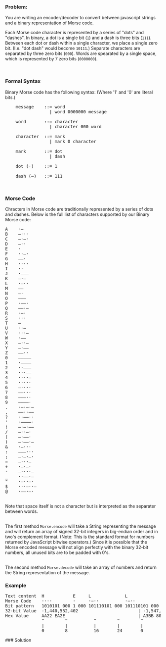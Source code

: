 ### Problem:
<p>You are writing an encoder/decoder to convert between javascript strings and a binary representation of Morse code.</p>
<p>Each Morse code character is represented by a series of &quot;dots&quot; and &quot;dashes&quot;. In binary, a dot is a single bit (<code>1</code>) and a dash is three bits (<code>111</code>). Between each dot or dash within a single character, we place a single zero bit. (I.e. &quot;dot dash&quot; would become <code>10111</code>.) Separate characters are separated by three zero bits (<code>000</code>). Words are spearated by a single space, which is represented by 7 zero bits (<code>0000000</code>).</p>
<br>
<h3>Formal Syntax</h3>
Binary Morse code has the following syntax: (Where &apos;1&apos; and &apos;0&apos; are literal bits.)

<pre>    message    ::= word
                 | word 0000000 message

    word       ::= character
                 | character 000 word

    character  ::= mark
                 | mark 0 character

    mark       ::= dot
                 | dash

    dot (&#xB7;)    ::= 1

    dash (&#x2013;)   ::= 111
</pre>

<br>
<h3>Morse Code</h3>
Chracters in Morse code are traditionally represented by a series of dots and dashes. Below is the full list of characters supported by our Binary Morse code:
<pre>A    &#xB7;&#x2013;
B    &#x2013;&#xB7;&#xB7;&#xB7;
C    &#x2013;&#xB7;&#x2013;&#xB7;
D    &#x2013;&#xB7;&#xB7;
E    &#xB7;
F    &#xB7;&#xB7;&#x2013;&#xB7;
G    &#x2013;&#x2013;&#xB7;
H    &#xB7;&#xB7;&#xB7;&#xB7;
I    &#xB7;&#xB7;
J    &#xB7;&#x2013;&#x2013;&#x2013;
K    &#x2013;&#xB7;&#x2013;
L    &#xB7;&#x2013;&#xB7;&#xB7;
M    &#x2013;&#x2013;
N    &#x2013;&#xB7;
O    &#x2013;&#x2013;&#x2013;
P    &#xB7;&#x2013;&#x2013;&#xB7;
Q    &#x2013;&#x2013;&#xB7;&#x2013;
R    &#xB7;&#x2013;&#xB7;
S    &#xB7;&#xB7;&#xB7;
T    &#x2013;
U    &#xB7;&#xB7;&#x2013;
V    &#xB7;&#xB7;&#xB7;&#x2013;
W    &#xB7;&#x2013;&#x2013;
X    &#x2013;&#xB7;&#xB7;&#x2013;
Y    &#x2013;&#xB7;&#x2013;&#x2013;
Z    &#x2013;&#x2013;&#xB7;&#xB7;
0    &#x2013;&#x2013;&#x2013;&#x2013;&#x2013;
1    &#xB7;&#x2013;&#x2013;&#x2013;&#x2013;
2    &#xB7;&#xB7;&#x2013;&#x2013;&#x2013;
3    &#xB7;&#xB7;&#xB7;&#x2013;&#x2013;
4    &#xB7;&#xB7;&#xB7;&#xB7;&#x2013;
5    &#xB7;&#xB7;&#xB7;&#xB7;&#xB7;
6    &#x2013;&#xB7;&#xB7;&#xB7;&#xB7;
7    &#x2013;&#x2013;&#xB7;&#xB7;&#xB7;
8    &#x2013;&#x2013;&#x2013;&#xB7;&#xB7;
9    &#x2013;&#x2013;&#x2013;&#x2013;&#xB7;
.    &#xB7;&#x2013;&#xB7;&#x2013;&#xB7;&#x2013;
,    &#x2013;&#x2013;&#xB7;&#xB7;&#x2013;&#x2013;
?    &#xB7;&#xB7;&#x2013;&#x2013;&#xB7;&#xB7;
&apos;    &#xB7;&#x2013;&#x2013;&#x2013;&#x2013;&#xB7;
!    &#x2013;&#xB7;&#x2013;&#xB7;&#x2013;&#x2013;
/    &#x2013;&#xB7;&#xB7;&#x2013;&#xB7;
(    &#x2013;&#xB7;&#x2013;&#x2013;&#xB7;
)    &#x2013;&#xB7;&#x2013;&#x2013;&#xB7;&#x2013;
&amp;    &#xB7;&#x2013;&#xB7;&#xB7;&#xB7;
:    &#x2013;&#x2013;&#x2013;&#xB7;&#xB7;&#xB7;
;    &#x2013;&#xB7;&#x2013;&#xB7;&#x2013;&#xB7;
=    &#x2013;&#xB7;&#xB7;&#xB7;&#x2013;
+    &#xB7;&#x2013;&#xB7;&#x2013;&#xB7;
-    &#x2013;&#xB7;&#xB7;&#xB7;&#xB7;&#x2013;
_    &#xB7;&#xB7;&#x2013;&#x2013;&#xB7;&#x2013;
&quot;    &#xB7;&#x2013;&#xB7;&#xB7;&#x2013;&#xB7;
$    &#xB7;&#xB7;&#xB7;&#x2013;&#xB7;&#xB7;&#x2013;
@    &#xB7;&#x2013;&#x2013;&#xB7;&#x2013;&#xB7;
</pre>

<br>
Note that space itself is not a character but is interpreted as the separater between words.
<br>
<br>

<p>The first method <code>Morse.encode</code> will take a String representing the message and will return an array of signed 32-bit integers in big-endian order and in two&apos;s complement format. (Note: This is the standard format for numbers returned by JavaScript bitwise operators.) Since it is possible that the Morse encoded message will not align perfectly with the binary 32-bit numbers, all unused bits are to be padded with 0&apos;s.
<br>
<br></p>
<p>The second method <code>Morse.decode</code> will take an array of numbers and return the String representation of the message.</p>
<h3>Example</h3>
<pre>Text content  H           E     L             L             O           [space] W             O               R           L             D       
Morse Code    &#xB7;&#xB7;&#xB7;&#xB7;        &#xB7;     &#xB7;&#x2212;&#xB7;&#xB7;          &#xB7;&#x2212;&#xB7;&#xB7;          &#x2212;&#x2212;&#x2212;                 &#xB7;&#x2212;&#x2212;           &#x2212;&#x2212;&#x2212;             &#xB7;&#x2212;&#xB7;         &#xB7;&#x2212;&#xB7;&#xB7;          &#x2212;&#xB7;&#xB7;     
Bit pattern   1010101 000 1 000 101110101 000 101110101 000 11101110111 0000000 101110111 000 11101110111 000 1011101 000 10111010 1000 1110101 00000000000000000
32-bit Value  -1,440,552,402                       | -1,547,992,901                    | -1,896,993,141                      | -1,461,059,584
Hex Value     AA22 EA2E                            | A3BB 80BB                         | 8EEE 2E8B                           | A8EA 0000
              ^        ^          ^        ^        ^         ^       ^         ^       ^         ^        ^        ^         ^         ^        ^       ^
              |        |          |        |        |         |       |         |       |         |        |        |         |         |        |       |
              0        8          16       24       0         8       16        24      0         8        16       24        0         8        16      24
</pre>
### Solution